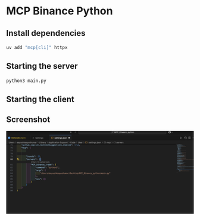 # MCP Binance Python

## Install dependencies

```bash
uv add "mcp[cli]" httpx
```

## Starting the server

```bash
python3 main.py
```

## Starting the client

## Screenshot

![Application Screenshot](./img.png)
